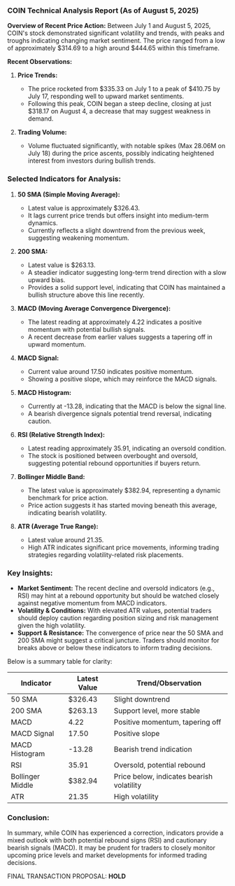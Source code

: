 ### COIN Technical Analysis Report (As of August 5, 2025)

**Overview of Recent Price Action:**
Between July 1 and August 5, 2025, COIN's stock demonstrated significant volatility and trends, with peaks and troughs indicating changing market sentiment. The price ranged from a low of approximately $314.69 to a high around $444.65 within this timeframe.

**Recent Observations:**
1. **Price Trends:**
   - The price rocketed from $335.33 on July 1 to a peak of $410.75 by July 17, responding well to upward market sentiments.
   - Following this peak, COIN began a steep decline, closing at just $318.17 on August 4, a decrease that may suggest weakness in demand.

2. **Trading Volume:**
   - Volume fluctuated significantly, with notable spikes (Max 28.06M on July 18) during the price ascents, possibly indicating heightened interest from investors during bullish trends.

### Selected Indicators for Analysis:

1. **50 SMA (Simple Moving Average):** 
   - Latest value is approximately $326.43.
   - It lags current price trends but offers insight into medium-term dynamics.
   - Currently reflects a slight downtrend from the previous week, suggesting weakening momentum.

2. **200 SMA:**
   - Latest value is $263.13.
   - A steadier indicator suggesting long-term trend direction with a slow upward bias.
   - Provides a solid support level, indicating that COIN has maintained a bullish structure above this line recently.

3. **MACD (Moving Average Convergence Divergence):**
   - The latest reading at approximately 4.22 indicates a positive momentum with potential bullish signals.
   - A recent decrease from earlier values suggests a tapering off in upward momentum.

4. **MACD Signal:**
   - Current value around 17.50 indicates positive momentum.
   - Showing a positive slope, which may reinforce the MACD signals.

5. **MACD Histogram:**
   - Currently at -13.28, indicating that the MACD is below the signal line.
   - A bearish divergence signals potential trend reversal, indicating caution.

6. **RSI (Relative Strength Index):**
   - Latest reading approximately 35.91, indicating an oversold condition.
   - The stock is positioned between overbought and oversold, suggesting potential rebound opportunities if buyers return.

7. **Bollinger Middle Band:**
   - The latest value is approximately $382.94, representing a dynamic benchmark for price action.
   - Price action suggests it has started moving beneath this average, indicating bearish volatility.

8. **ATR (Average True Range):**
   - Latest value around 21.35.
   - High ATR indicates significant price movements, informing trading strategies regarding volatility-related risk placements.

### Key Insights:
- **Market Sentiment:** The recent decline and oversold indicators (e.g., RSI) may hint at a rebound opportunity but should be watched closely against negative momentum from MACD indicators.
- **Volatility & Conditions:** With elevated ATR values, potential traders should deploy caution regarding position sizing and risk management given the high volatility.
- **Support & Resistance:** The convergence of price near the 50 SMA and 200 SMA might suggest a critical juncture. Traders should monitor for breaks above or below these indicators to inform trading decisions.

Below is a summary table for clarity:

| Indicator        | Latest Value | Trend/Observation                  |
|------------------|--------------|------------------------------------|
| 50 SMA           | $326.43      | Slight downtrend                   |
| 200 SMA          | $263.13      | Support level, more stable         |
| MACD             | 4.22         | Positive momentum, tapering off    |
| MACD Signal      | 17.50        | Positive slope                     |
| MACD Histogram    | -13.28       | Bearish trend indication           |
| RSI              | 35.91        | Oversold, potential rebound        |
| Bollinger Middle | $382.94      | Price below, indicates bearish volatility |
| ATR              | 21.35        | High volatility                    |

### Conclusion:
In summary, while COIN has experienced a correction, indicators provide a mixed outlook with both potential rebound signs (RSI) and cautionary bearish signals (MACD). It may be prudent for traders to closely monitor upcoming price levels and market developments for informed trading decisions.

FINAL TRANSACTION PROPOSAL: **HOLD**